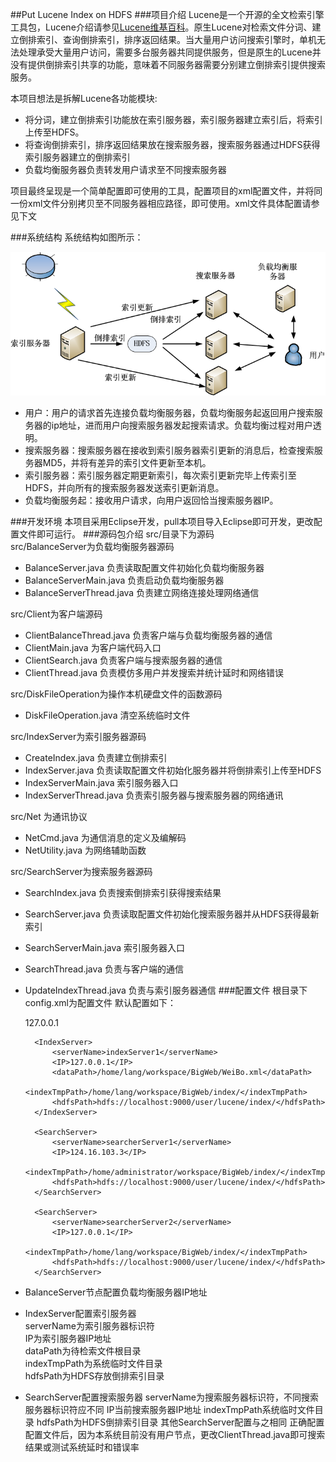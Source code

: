 ##Put Lucene Index on HDFS
###项目介绍
Lucene是一个开源的全文检索引擎工具包，Lucene介绍请参见[Lucene维基百科](https://en.wikipedia.org/wiki/Lucene)。原生Lucene对检索文件分词、建立倒排索引、查询倒排索引，排序返回结果。当大量用户访问搜索引擎时，单机无法处理承受大量用户访问，需要多台服务器共同提供服务，但是原生的Lucene并没有提供倒排索引共享的功能，意味着不同服务器需要分别建立倒排索引提供搜索服务。</br>

本项目想法是拆解Lucene各功能模块:</br>

* 将分词，建立倒排索引功能放在索引服务器，索引服务器建立索引后，将索引上传至HDFS。</br>
* 将查询倒排索引，排序返回结果放在搜索服务器，搜索服务器通过HDFS获得索引服务器建立的倒排索引</br>
* 负载均衡服务器负责转发用户请求至不同搜索服务器</br>

项目最终呈现是一个简单配置即可使用的工具，配置项目的xml配置文件，并将同一份xml文件分别拷贝至不同服务器相应路径，即可使用。xml文件具体配置请参见下文

###系统结构
系统结构如图所示：

![](https://github.com/langruixiang/Lucene-Index-on-HDFS/blob/master/systemstructure.png)

* 用户：用户的请求首先连接负载均衡服务器，负载均衡服务起返回用户搜索服务器的ip地址，进而用户向搜索服务器发起搜索请求。负载均衡过程对用户透明。</br>
* 搜索服务器：搜索服务器在接收到索引服务器索引更新的消息后，检查搜索服务器MD5，并将有差异的索引文件更新至本机。</br>
* 索引服务器：索引服务器定期更新索引，每次索引更新完毕上传索引至HDFS，并向所有的搜索服务器发送索引更新消息。
* 负载均衡服务起：接收用户请求，向用户返回恰当搜索服务器IP。

###开发环境
本项目采用Eclipse开发，pull本项目导入Eclipse即可开发，更改配置文件即可运行。
###源码包介绍
src/目录下为源码</br>
src/BalanceServer为负载均衡服务器源码</br>

* BalanceServer.java 负责读取配置文件初始化负载均衡服务器</br>
* BalanceServerMain.java 负责启动负载均衡服务器</br>
* BalanceServerThread.java 负责建立网络连接处理网络通信</br>

src/Client为客户端源码

* ClientBalanceThread.java 负责客户端与负载均衡服务器的通信
* ClientMain.java 为客户端代码入口
* ClientSearch.java 负责客户端与搜索服务器的通信
* ClientThread.java 负责模仿多用户并发搜索并统计延时和网络错误

src/DiskFileOperation为操作本机硬盘文件的函数源码

* DiskFileOperation.java 清空系统临时文件

src/IndexServer为索引服务器源码

* CreateIndex.java 负责建立倒排索引
* IndexServer.java 负责读取配置文件初始化服务器并将倒排索引上传至HDFS
* IndexServerMain.java 索引服务器入口
* IndexServerThread.java 负责索引服务器与搜索服务器的网络通讯

src/Net 为通讯协议

* NetCmd.java 为通信消息的定义及编解码 
* NetUtility.java 为网络辅助函数

src/SearchServer为搜索服务器源码

* SearchIndex.java 负责搜索倒排索引获得搜索结果
* SearchServer.java 负责读取配置文件初始化搜索服务器并从HDFS获得最新索引
* SearchServerMain.java 索引服务器入口
* SearchThread.java 负责与客户端的通信
* UpdateIndexThread.java 负责与索引服务器通信
###配置文件
根目录下config.xml为配置文件
默认配置如下：
	<?xml version="1.0" encoding="UTF-8"?>
	<?xml-stylesheet type="text/xsl" href="configuration.xsl"?>
	<!-- -->
	
	<configuration>
	    <BalanceServer>
	        <IP>127.0.0.1</IP>
	    </BalanceServer>
	
	    <IndexServer>
	        <serverName>indexServer1</serverName>
	        <IP>127.0.0.1</IP>
	        <dataPath>/home/lang/workspace/BigWeb/WeiBo.xml</dataPath>
	        <indexTmpPath>/home/lang/workspace/BigWeb/index/</indexTmpPath>
	        <hdfsPath>hdfs://localhost:9000/user/lucene/index/</hdfsPath>
	    </IndexServer>
	
	    <SearchServer>
	        <serverName>searcherServer1</serverName>
	        <IP>124.16.103.3</IP>
	        <indexTmpPath>/home/administrator/workspace/BigWeb/index/</indexTmpPath>
	        <hdfsPath>hdfs://localhost:9000/user/lucene/index/</hdfsPath>
	    </SearchServer>
	
	    <SearchServer>
	        <serverName>searcherServer2</serverName>
	        <IP>127.0.0.1</IP>
	        <indexTmpPath>/home/lang/workspace/BigWeb/index/</indexTmpPath>
	        <hdfsPath>hdfs://localhost:9000/user/lucene/index/</hdfsPath>
	    </SearchServer>
	</configuration>

* BalanceServer节点配置负载均衡服务器IP地址
* IndexServer配置索引服务器</br>
  serverName为索引服务器标识符</br>
  IP为索引服务器IP地址</br>
  dataPath为待检索文件根目录</br>
  indexTmpPath为系统临时文件目录</br>
  hdfsPath为HDFS存放倒排索引目录</br>
* SearchServer配置搜索服务器
  serverName为搜索服务器标识符，不同搜索服务器标识符应不同
  IP当前搜索服务器IP地址
  indexTmpPath系统临时文件目录
  hdfsPath为HDFS倒排索引目录
  其他SearchServer配置与之相同
正确配置配置文件后，因为本系统目前没有用户节点，更改ClientThread.java即可搜索结果或测试系统延时和错误率
